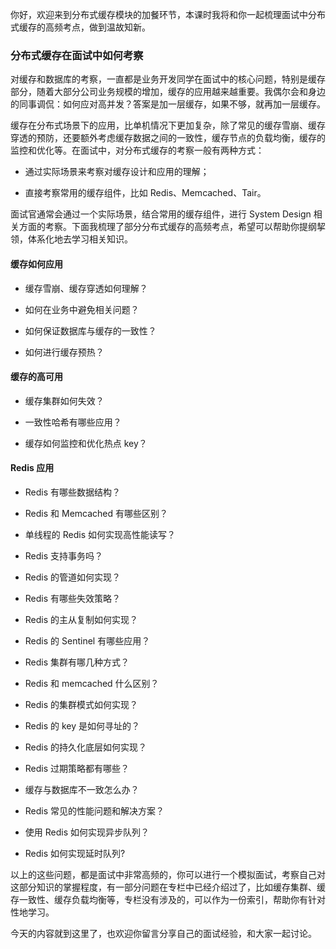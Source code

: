 你好，欢迎来到分布式缓存模块的加餐环节，本课时我将和你一起梳理面试中分布式缓存的高频考点，做到温故知新。

### 分布式缓存在面试中如何考察

对缓存和数据库的考察，一直都是业务开发同学在面试中的核心问题，特别是缓存部分，随着大部分公司业务规模的增加，缓存的应用越来越重要。我偶尔会和身边的同事调侃：如何应对高并发？答案是加一层缓存，如果不够，就再加一层缓存。

缓存在分布式场景下的应用，比单机情况下更加复杂，除了常见的缓存雪崩、缓存穿透的预防，还要额外考虑缓存数据之间的一致性，缓存节点的负载均衡，缓存的监控和优化等。在面试中，对分布式缓存的考察一般有两种方式：

* 通过实际场景来考察对缓存设计和应用的理解；

* 直接考察常用的缓存组件，比如 Redis、Memcached、Tair。

面试官通常会通过一个实际场景，结合常用的缓存组件，进行 System Design 相关方面的考察。下面我梳理了部分分布式缓存的高频考点，希望可以帮助你提纲挈领，体系化地去学习相关知识。

#### 缓存如何应用

* 缓存雪崩、缓存穿透如何理解？

* 如何在业务中避免相关问题？

* 如何保证数据库与缓存的一致性？

* 如何进行缓存预热？

#### 缓存的高可用

* 缓存集群如何失效？

* 一致性哈希有哪些应用？

* 缓存如何监控和优化热点 key？

#### Redis 应用

* Redis 有哪些数据结构？

* Redis 和 Memcached 有哪些区别？

* 单线程的 Redis 如何实现高性能读写？

* Redis 支持事务吗？

* Redis 的管道如何实现？

* Redis 有哪些失效策略？

* Redis 的主从复制如何实现？

* Redis 的 Sentinel 有哪些应用？

* Redis 集群有哪几种方式？

* Redis 和 memcached 什么区别？

* Redis 的集群模式如何实现？

* Redis 的 key 是如何寻址的？

* Redis 的持久化底层如何实现？

* Redis 过期策略都有哪些？

* 缓存与数据库不一致怎么办？

* Redis 常见的性能问题和解决方案？

* 使用 Redis 如何实现异步队列？

* Redis 如何实现延时队列?

以上的这些问题，都是面试中非常高频的，你可以进行一个模拟面试，考察自己对这部分知识的掌握程度，有一部分问题在专栏中已经介绍过了，比如缓存集群、缓存一致性、缓存负载均衡等，专栏没有涉及的，可以作为一份索引，帮助你有针对性地学习。

今天的内容就到这里了，也欢迎你留言分享自己的面试经验，和大家一起讨论。

